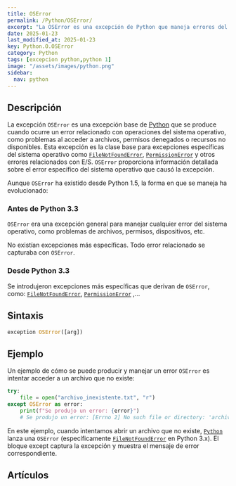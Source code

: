```yaml
---
title: OSError
permalink: /Python/OSError/
excerpt: "La OSError es una excepción de Python que maneja errores del sistema operativo."
date: 2025-01-23
last_modified_at: 2025-01-23
key: Python.O.OSError
category: Python
tags: [excepcion python,python 1]
image: "/assets/images/python.png"
sidebar:
  nav: python
---
```


## Descripción


La excepción `OSError` es una excepción base de [Python](https://www.manualweb.net/python/) que se produce cuando ocurre un error relacionado con operaciones del sistema operativo, como problemas al acceder a archivos, permisos denegados o recursos no disponibles. Esta excepción es la clase base para excepciones específicas del sistema operativo como [`FileNotFoundError`](https://www.w3api.com/Python/FileNotFoundError/), [`PermissionError`](https://www.w3api.com/Python/PermissionError/) y otros errores relacionados con E/S. `OSError` proporciona información detallada sobre el error específico del sistema operativo que causó la excepción.


Aunque `OSError` ha existido desde Python 1.5, la forma en que se maneja ha evolucionado:


### **Antes de Python 3.3**


`OSError` era una excepción general para manejar cualquier error del sistema operativo, como problemas de archivos, permisos, dispositivos, etc.


No existían excepciones más específicas. Todo error relacionado se capturaba con `OSError`.


### **Desde Python 3.3**


Se introdujeron excepciones más específicas que derivan de `OSError`, como: [`FileNotFoundError`](https://www.w3api.com/Python/FileNotFoundError/), [`PermissionError`](https://www.w3api.com/Python/PermissionError/) ,…


## Sintaxis


```python
exception OSError([arg])
```


## Ejemplo


Un ejemplo de cómo se puede producir y manejar un error `OSError` es intentar acceder a un archivo que no existe:


```python
try:
    file = open("archivo_inexistente.txt", "r")
except OSError as error:
    print(f"Se produjo un error: {error}")
    # Se produjo un error: [Errno 2] No such file or directory: 'archivo_inexistente.txt'
```


En este ejemplo, cuando intentamos abrir un archivo que no existe, [`Python`](https://www.manualweb.net/python/) lanza una `OSError` (específicamente [`FileNotFoundError`](https://www.w3api.com/Python/FileNotFoundError/) en Python 3.x). El bloque except captura la excepción y muestra el mensaje de error correspondiente.


## Artículos

